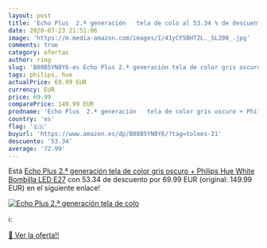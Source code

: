 ```yaml
---
layout: post
title: 'Echo Plus  2.ª generación   tela de colo al 53.34 % de descuento'
date: 2020-07-23 21:51:06
image: 'https://m.media-amazon.com/images/I/41yCF5BHT2L._SL200_.jpg'
comments: true
category: ofertas
author: ring
slug: 'B08B5YN8Y6-es Echo Plus 2.ª generación tela de color gris oscuro +...'
tags: philips, hue
actualPrice: 69.99 EUR
currency: EUR
price: 69.99
comparePrice: 149.99 EUR
prodname: 'Echo Plus  2.ª generación   tela de color gris oscuro + Philips Hue White Bombilla LED E27'
country: 'es'
flag: '🇪🇸'
buyurl: 'https://www.amazon.es/dp/B08B5YN8Y6/?tag=tolees-21'
descuento: '53.34'
average: '72.99'
---
```


Está [Echo Plus  2.ª generación   tela de color gris oscuro + Philips Hue White Bombilla LED E27](https://www.amazon.es/dp/B08B5YN8Y6/?tag=tolees-21) con 53.34 de descuento por 69.99 EUR (original: 149.99 EUR) en el siguiente enlace!

[![Echo Plus  2.ª generación   tela de colo](https://m.media-amazon.com/images/I/41yCF5BHT2L._SL200_.jpg)](https://www.amazon.es/dp/B08B5YN8Y6/?tag=tolees-21)

ℹ️:


[🛒 Ver la oferta!!](https://www.amazon.es/dp/B08B5YN8Y6/?tag=tolees-21)
